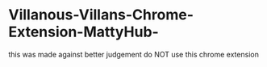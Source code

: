 # Villanous-Villans-Chrome-Extension-MattyHub-

this was made against better judgement do NOT use this chrome extension
